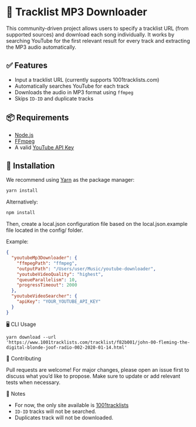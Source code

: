 # 🎵 Tracklist MP3 Downloader

This community-driven project allows users to specify a tracklist URL (from supported sources) and download each song individually. It works by searching YouTube for the first relevant result for every track and extracting the MP3 audio automatically.

## ✅ Features

- Input a tracklist URL (currently supports 1001tracklists.com)
- Automatically searches YouTube for each track
- Downloads the audio in MP3 format using `ffmpeg`
- Skips `ID-ID` and duplicate tracks

## 📦 Requirements

- [Node.js](https://nodejs.org/)
- [FFmpeg](https://github.com/adaptlearning/adapt_authoring/wiki/Installing-FFmpeg)
- A valid [YouTube API Key](https://developers.google.com/youtube/v3/getting-started)

## 🚀 Installation

We recommend using [Yarn](https://yarnpkg.com/) as the package manager:

```bash
yarn install
```

Alternatively:

```bash
npm install
```

Then, create a local.json configuration file based on the local.json.example file located in the config/ folder.

Example:

```json
{
  "youtubeMp3Downloader": {
    "ffmpegPath": "ffmpeg",
    "outputPath": "/Users/user/Music/youtube-downloader",
    "youtubeVideoQuality": "highest",
    "queueParallelism": 10,
    "progressTimeout": 2000
  },
  "youtubeVideoSearcher": {
    "apiKey": "YOUR_YOUTUBE_API_KEY"
  }
}
```

🖥️ CLI Usage

```unix
yarn download --url 'https://www.1001tracklists.com/tracklist/f82b001/john-00-fleming-the-digital-blonde-joof-radio-002-2020-01-14.html'
```

🤝 Contributing

Pull requests are welcome!
For major changes, please open an issue first to discuss what you’d like to propose.
Make sure to update or add relevant tests when necessary.

📌 Notes

- For now, the only site available is [1001tracklists](www.1001tracklists.com)
- `ID-ID` tracks will not be searched.
- Duplicates track will not be downloaded.
